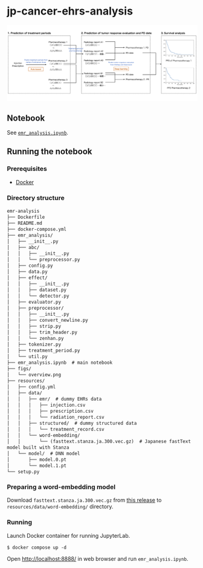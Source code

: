 # jp-cancer-ehrs-analysis

![overview](figs/overview.png)

## Notebook

See [`emr_analysis.ipynb`](emr_analysis.ipynb).

## Running the notebook

### Prerequisites

- [Docker](https://www.docker.com/)

### Directory structure

```
emr-analysis
├── Dockerfile
├── README.md
├── docker-compose.yml
├── emr_analysis/
│   ├── __init__.py
│   ├── abc/
│   │   ├── __init__.py
│   │   └── preprocessor.py
│   ├── config.py
│   ├── data.py
│   ├── effect/
│   │   ├── __init__.py
│   │   ├── dataset.py
│   │   └── detector.py
│   ├── evaluator.py
│   ├── preprocessor/
│   │   ├── __init__.py
│   │   ├── convert_newline.py
│   │   ├── strip.py
│   │   ├── trim_header.py
│   │   └── zenhan.py
│   ├── tokenizer.py
│   ├── treatment_period.py
│   └── util.py
├── emr_analysis.ipynb  # main notebook
├── figs/
│   └── overview.png
├── resources/
│   ├── config.yml
│   ├── data/
│   │   ├── emr/  # dummy EHRs data
│   │   │   ├── injection.csv
│   │   │   ├── prescription.csv
│   │   │   └── radiation_report.csv
│   │   ├── structured/  # dummy structured data
│   │   │   └── treatment_record.csv
│   │   └── word-embedding/
│   │       └── (fasttext.stanza.ja.300.vec.gz)  # Japanese fastText model built with Stanza
│   └── model/  # DNN model
│       ├── model.0.pt
│       └── model.1.pt
└── setup.py
```

### Preparing a word-embedding model

Download `fasttext.stanza.ja.300.vec.gz` from
[this release](https://github.com/xcoo/jp-cancer-ehrs-analysis/releases/tag/fasttext-model)
to `resources/data/word-embedding/` directory.

### Running

Launch Docker container for running JupyterLab.

```console
$ docker compose up -d
```

Open <http://localhost:8888/> in web browser and run `emr_analysis.ipynb`.
